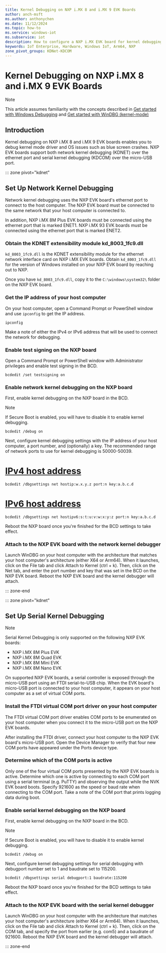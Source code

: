 ```yaml
---
title: Kernel Debugging on NXP i.MX 8 and i.MX 9 EVK Boards
author: anch-msft
ms.author: anthonychen
ms.date: 11/12/2024
ms.topic: how-to
ms.service: windows-iot
ms.subservice: iot
description: How to configure a NXP i.MX EVK board for kernel debugging
keywords: IoT Enterprise, Hardware, Windows IoT, Arm64, NXP
zone_pivot_groups: KDNet-KDCOM
---
```


# Kernel Debugging on NXP i.MX 8 and i.MX 9 EVK Boards

> [!NOTE]
> This article assumes familiarity with the concepts described in [Get started with Windows Debugging](/windows-hardware/drivers/debugger/getting-started-with-windows-debugging) and [Get started with WinDBG (kernel-mode)](/windows-hardware/drivers/debugger/getting-started-with-windbg--kernel-mode-)

## Introduction

Kernel debugging on NXP i.MX 8 and i.MX 9 EVK boards enables you to debug kernel mode driver and OS issues such as blue screen crashes. NXP EVK boards support both network kernel debugging (KDNET) over the ethernet port and serial kernel debugging (KDCOM) over the micro-USB port.

::: zone pivot="kdnet"

## Set Up Network Kernel Debugging

Network kernel debugging uses the NXP EVK board's ethernet port to connect to the host computer. The NXP EVK board must be connected to the same network that your host computer is connected to.

In addition, NXP i.MX 8M Plus EVK boards must be connected using the ethernet port that is marked ENET1. NXP i.MX 93 EVK boards must be connected using the ethernet port that is marked ENET2.

### Obtain the KDNET extensibility module kd_8003_1fc9.dll

```kd_8003_1fc9.dll``` is the KDNET extensibility module for the ethernet network interface card on NXP i.MX EVK boards. Obtain ```kd_8003_1fc9.dll``` for the version of Windows installed on your NXP EVK board by reaching out to NXP. 

Once you have ```kd_8003_1fc9.dll```, copy it to the ```C:\windows\system32\``` folder on the NXP EVK board.

### Get the IP address of your host computer

On your host computer, open a Command Prompt or PowerShell window and use ```ipconfig``` to get the IP address.

```Command Prompt
ipconfig
```

Make a note of either the IPv4 or IPv6 address that will be used to connect the network for debugging.

### Enable test signing on the NXP board

Open a Command Prompt or PowerShell window with Administrator privileges and enable test signing in the BCD.

```Administrator: Command Prompt
bcdedit /set testsigning on
```

### Enable network kernel debugging on the NXP board

First, enable kernel debugging on the NXP board in the BCD.

> [!NOTE] 
> If Secure Boot is enabled, you will have to disable it to enable kernel debugging.

```Administrator: Command Prompt
bcdedit /debug on
```

Next, configure kernel debugging settings with the IP address of your host computer, a port number, and (optionally) a key. The recommended range of network ports to use for kernel debugging is 50000-50039.

<!--markdownlint-disable-next-line -->
# [IPv4 host address](#tab/IPv4)

```Administrator: Command Prompt
bcdedit /dbgsettings net hostip:w.x.y.z port:n key:a.b.c.d
```

<!--markdownlint-disable-next-line -->
# [IPv6 host address](#tab/IPv6)

```Administrator: Command Prompt
bcdedit /dbgsettings net hostipv6:s:t:u:v:w:x:y:z port:n key:a.b.c.d
```

Reboot the NXP board once you're finished for the BCD settings to take effect.

### Attach to the NXP EVK board with the network kernel debugger

Launch WinDBG on your host computer with the architecture that matches your host computer's architecture (either X64 or Arm64). When it launches, click on the File tab and click Attach to Kernel (ctrl + k). Then, click on the Net tab, and enter the port number and key that was set in the BCD on the NXP EVK board. Reboot the NXP EVK board and the kernel debugger will attach.

::: zone-end

::: zone pivot="kdnet"

## Set Up Serial Kernel Debugging

> [!NOTE]
> Serial Kernel Debugging is only supported on the following NXP EVK boards:
>
> - NXP i.MX 8M Plus EVK
> - NXP i.MX 8M Quad EVK
> - NXP i.MX 8M Mini EVK
> - NXP i.MX 8M Nano EVK

On supported NXP EVK boards, a serial controller is exposed through the micro-USB port using an FTDI serial-to-USB chip. When the EVK board's micro-USB port is connected to your host computer, it appears on your host computer as a set of virtual COM ports.

### Install the FTDI virtual COM port driver on your host computer

The FTDI virtual COM port driver enables COM ports to be enumerated on your host computer when you connect it to the micro-USB port on the NXP EVK boards.

After installing the FTDI driver, connect your host computer to the NXP EVK board's micro-USB port. Open the Device Manager to verify that four new COM ports have appeared under the Ports device type.

### Determine which of the COM ports is active

Only one of the four virtual COM ports presented by the NXP EVK boards is active. Determine which one is active by connecting to each COM port using a serial terminal (e.g. PuTTY) and observing the output while the NVK EVK board boots. Specify 921600 as the speed or baud rate when connecting to the COM port. Take a note of the COM port that prints logging data during boot.

### Enable serial kernel debugging on the NXP board

First, enable kernel debugging on the NXP board in the BCD.

> [!NOTE] 
> If Secure Boot is enabled, you will have to disable it to enable kernel debugging.

```Administrator: Command Prompt
bcdedit /debug on
```

Next, configure kernel debugging settings for serial debugging with debugport number set to 1 and baudrate set to 115200.

```Administrator: Command Prompt
bcdedit /dbgsettings serial debugport:1 baudrate:115200
```

Reboot the NXP board once you're finished for the BCD settings to take effect.

### Attach to the NXP EVK board with the serial kernel debugger

Launch WinDBG on your host computer with the architecture that matches your host computer's architecture (either X64 or Arm64). When it launches, click on the File tab and click Attach to Kernel (ctrl + k). Then, click on the COM tab, and specify the port from earlier (e.g. com5) and a baudrate of 921600. Reboot the NXP EVK board and the kernel debugger will attach.

::: zone-end